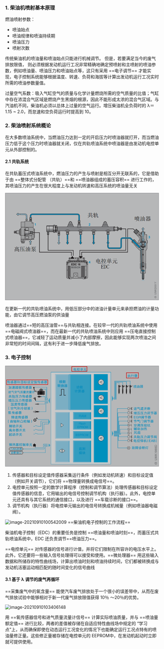 ### 1. 柴油机喷射基本原理

燃油喷射参数：

- 喷油始点
- 喷油规律和喷油持续期
- 喷油压力
- 喷射次数

传统柴油机的喷油量和喷油始点只能进行机械调节。 但是，若要满足当今的废气排放限值， 则必须根据发动机运行工况非常精确地确定预喷射和主喷射的喷油参数，例如喷油量、喷油压力和喷油始点等，这只有采用 ==电子调节== 才能实现，电子控制系统能够根据温度、转速、负荷和海拔等计算出发动机运行工况实时所需的喷油参数量值。

过量空气系数：吸入气缸空气的质量与化学计量燃烧所需的空气质量的比值；气缸中存在浓混合气区域是燃烧产生黑烟的根源，因此不能形成太浓的混合气区域。与汽油机不同，柴油机必须以总体上过量的空气运行。增压柴油机全负荷时的 λ＝1.15 ~ 2.0，而怠速和空负荷运行时提高到  10。

### 2. 柴油喷射系统概论

在大多数喷油系统中，当燃油压力达到一定的开启压力时喷油器就打开，而当燃油压力低于这个压力时喷油器就关闭，仅在共轨喷油系统中喷油器是由发动机电控单元从外部控制的。

#### 2.1 共轨系统

在共轨蓄压式喷油系统中，燃油压力的产生与喷射是相互分开无联系的，它是借助于由 ==整体式分配管 （共轨）==和 ==喷油器组成的蓄压容积== 进行工作的，其喷油压力的产生在很大程度上与发动机转速和高压系统的喷油量无关

![](https://raw.githubusercontent.com/yili188/PicGo/main/202404152342563.png)  

在更新一代的共轨喷油系统中，用低压部分中的进油计量单元来承担燃油的计量功能，由它调节高压燃油泵的供油量

喷油器通过==短的高压油管==与共轨相连接。在较早一代的共轨喷油系统中使用 ==电磁阀式喷油器==，而在最新一代的共轨喷油系统中则应用 ==压电直接控制式喷油器==，它减轻了运动质量并减小了内部摩擦，因此能够实现两次喷油之间非常短的时间间隔，这有利于进一步降低废气排放。

### 3. 电子控制

![image-20210910095451004](https://raw.githubusercontent.com/yili188/PicGo/main/202404152342310.png) 

1. 传感器和目标设定值传感器采集运行条件（例如发动机转速）和目标设定值 （例如开关调节），它们将 ==物理量转换成电信号==。
2. 电控单元按照一定的数学计算程序（控制和调节算法）处理传感器和目标设定值传感器的信息，它用输出的电信号控制调节机构（执行器）。此外，电控单元还具有与其它系统的通信接口，以及进行 ==车载诊断的接口==。
3. 调节机构（执行器）将电控单元输出的电信号转换成机械量（例如喷油器电磁阀）。

![image-20210910100542009](C:\Users\Li\AppData\Roaming\Typora\typora-user-images\image-20210910100542009.png) ==柴油机电子控制的工作流程==

柴油机电子控制（EDC）的重要任务是控制 ==喷油量和喷油时刻==，而蓄压式共轨喷油系统中，EDC 还负责调节==喷油压力==。

==电控单元== 对传感器的信号进行计值，并将它们限制在所容许的电压水平上。此外，它还要将一些输入信号处理得可以接受和使用。==微处理器== 用这些输入数据和所储存的特性曲线场，计算出喷油时刻和喷油持续时间，它们都被转换成与发动机活塞运动相匹配的随时间变化的信号曲线

#### 3.1 基于 λ 调节的废气再循环

==采集废气中的氧含量== 能使汽车废气排放处于一个很小的误差带中，从而在废气排放试验中能够相对于新一代废气排放限值获得 10％ ～20％的优势。

![image-20210910103406148](C:\Users\Li\AppData\Roaming\Typora\typora-user-images\image-20210910103406148.png) 

用 ==氧传感器信号和进气质量流量计信号== 计算实际喷油质量，并与 ==喷油量额定值== 进行比较，两者的差值被存储在自适应特性曲线场中规定的 “学习点”上，从而确保即使在动态运行工况变化的情况下也能确定运行工况点特有的喷油量修正量。这些修正量被存储在电控单元的 EEPROM中，在发动机起动时立即就可提供使用。